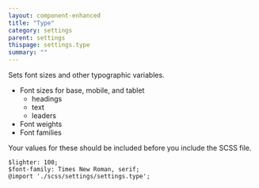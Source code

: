 ```yaml
---
layout: component-enhanced
title: "Type"
category: settings
parent: settings
thispage: settings.type
summary: ""
---
```


Sets font sizes and other typographic variables.

* Font sizes for base, mobile, and tablet
  * headings
  * text
  * leaders
* Font weights
* Font families

Your values for these should be included before you include the SCSS file.

    $lighter: 100;
    $font-family: Times New Roman, serif;
    @import './scss/settings/settings.type';
